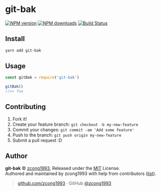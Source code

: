 # git-bak

[![NPM version](https://img.shields.io/npm/v/git-bak.svg?style=flat)](https://npmjs.com/package/git-bak) [![NPM downloads](https://img.shields.io/npm/dm/git-bak.svg?style=flat)](https://npmjs.com/package/git-bak) [![Build Status](https://img.shields.io/circleci/project/zcong1993/git-bak/master.svg?style=flat)](https://circleci.com/gh/zcong1993/git-bak)

## Install

```bash
yarn add git-bak
```

## Usage

```js
const gitBak = require('git-bak')

gitBak()
//=> foo
```

## Contributing

1. Fork it!
2. Create your feature branch: `git checkout -b my-new-feature`
3. Commit your changes: `git commit -am 'Add some feature'`
4. Push to the branch: `git push origin my-new-feature`
5. Submit a pull request :D


## Author

**git-bak** © [zcong1993](https://github.com/zcong1993), Released under the [MIT](./LICENSE) License.<br>
Authored and maintained by zcong1993 with help from contributors ([list](https://github.com/zcong1993/git-bak/contributors)).

> [github.com/zcong1993](https://github.com/zcong1993) · GitHub [@zcong1993](https://github.com/zcong1993)
